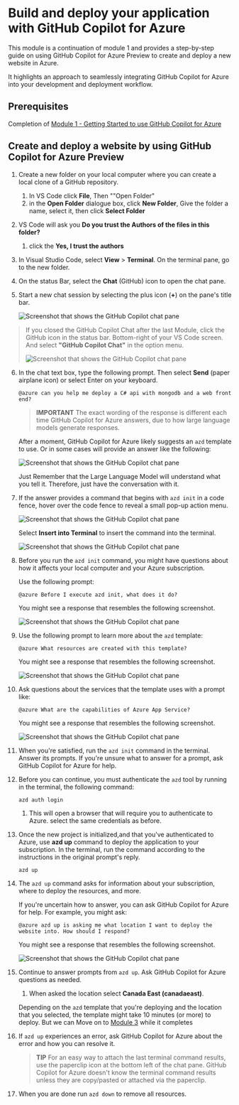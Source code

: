 # Build and deploy your application with GitHub Copilot for Azure

This module is a continuation of module 1 and provides a step-by-step guide on using GitHub Copilot for Azure Preview to create and deploy a new website in Azure.

It highlights an approach to seamlessly integrating GitHub Copilot for Azure into your development and deployment workflow.

## Prerequisites

Completion of [Module 1 - Getting Started to use GitHub Copilot for Azure](./01-Getting-Started-with-GitHub-Copilot-for-Azure.md)

## Create and deploy a website by using GitHub Copilot for Azure Preview

1. Create a new folder on your local computer where you can create a local clone of a GitHub repository.
    1. In VS Code click **File**, Then ""Open Folder"
    1. in the **Open Folder** dialogue box, click **New Folder**, Give the folder a name, select it, then click **Select Folder**

1. VS Code will ask you **Do you trust the Authors of the files in this folder?**
    1. click the **Yes, I trust the authors**

1. In Visual Studio Code, select **View** > **Terminal**. On the terminal pane, go to the new folder.

1. On the status Bar, select the **Chat** (GitHub) icon to open the chat pane.

1. Start a new chat session by selecting the plus icon (**+**) on the pane's title bar.

   ![Screenshot that shows the GitHub Copilot chat pane](./images/mod2-CopilotChat.png "Start a new chat session")

> If you closed the GitHub Copilot Chat after the last Module, click the GitHub icon in the status bar.  Bottom-right of your VS Code screen. And select **"GitHub Copilot Chat"** in the option menu.
>
> ![Screenshot that shows the GitHub Copilot chat pane](./images/mod2-CopilotChat-2.png "Start a new chat session")

6. In the chat text box, type the following prompt. Then select **Send** (paper airplane icon) or select Enter on your keyboard.

   ```prompt
   @azure can you help me deploy a C# api with mongodb and a web front end?
   ```

    > **IMPORTANT**
The exact wording of the response is different each time GitHub Copilot for Azure answers, due to how large language models generate responses.

   After a moment, GitHub Copilot for Azure likely suggests an `azd` template to use.  Or in some cases will provide an answer like the following:

    ![Screenshot that shows the GitHub Copilot chat pane](./images/mod2-CopilotChat-3.png "Screenshot that shows a response from GitHub Copilot for Azure with instructions for using a template to create a website in Azure.")

    Just Remember that the Large Language Model will understand what you tell it.  Therefore, just have the conversation with it.

1. If the answer provides a command that begins with `azd init` in a code fence, hover over the code fence to reveal a small pop-up action menu.

    ![Screenshot that shows the GitHub Copilot chat pane](./images/mod2-CopilotChat-4.png "Screenshot that shows a pop-up menu with an option to insert a code-fenced command into the Visual Studio Code terminal.")

    Select **Insert into Terminal** to insert the command into the terminal.

    ![Screenshot that shows the GitHub Copilot chat pane](./images/mod2-CopilotChat-5.png "Screenshot that shows the Visual Studio Code terminal after insertion of a code-fenced command.")

1. Before you run the `azd init` command, you might have questions about how it affects your local computer and your Azure subscription.

   Use the following prompt:

   ```prompt
   @azure Before I execute azd init, what does it do?
   ```

   You might see a response that resembles the following screenshot.

   ![Screenshot that shows the GitHub Copilot chat pane](./images/mod2-CopilotChat-6.png "Screenshot that shows a response from GitHub Copilot for Azure with an explanation of what the initialization command does.")

1. Use the following prompt to learn more about the `azd` template:

   ```prompt
   @azure What resources are created with this template?
   ```

   You might see a response that resembles the following screenshot.

    ![Screenshot that shows the GitHub Copilot chat pane](./images/mod2-CopilotChat-7.png "Screenshot that shows a response from GitHub Copilot for Azure with an explanation of the resources created by the suggested template.")

1. Ask questions about the services that the template uses with a prompt like:

   ```prompt
   @azure What are the capabilities of Azure App Service?
   ```

   You might see a response that resembles the following screenshot.

    ![Screenshot that shows the GitHub Copilot chat pane](./images/mod2-CopilotChat-8.png "Screenshot that shows a response from GitHub Copilot for Azure with an explanation of what capabilities are of Azure App Service.")

1. When you're satisfied, run the `azd init` command in the terminal. Answer its prompts. If you're unsure what to answer for a prompt, ask GitHub Copilot for Azure for help.

1. Before you can continue, you must authenticate the `azd` tool by running in the terminal, the following command:

    ```cmd
    azd auth login
    ```

    1. This will open a browser that will require you to authenticate to Azure. select the same credentials as before.

1. Once the new project is initialized,and that you've authenticated to Azure, use **azd up** command to deploy the application to your subscription. In the terminal, run the command according to the instructions in the original prompt's reply.

    ```
    azd up
    ```

1. The `azd up` command asks for information about your subscription, where to deploy the resources, and more.

    If you're uncertain how to answer, you can ask GitHub Copilot for Azure for help. For example, you might ask:

    ```prompt
    @azure azd up is asking me what location I want to deploy the website into. How should I respond?
    ```

    You might see a response that resembles the following screenshot.

    ![Screenshot that shows the GitHub Copilot chat pane](./images/mod2-CopilotChat-9.png "Screenshot that shows a response from GitHub Copilot for Azure with an answer that describes what the Azure locations are and how to choose one.")

5. Continue to answer prompts from `azd up`. Ask GitHub Copilot for Azure questions as needed.

    1. When asked the location select **Canada East (canadaeast)**.

    Depending on the `azd` template that you're deploying and the location that you selected, the template might take 10 minutes (or more) to deploy. But we can Move on to [Module 3](./03-Get-Answers-to-your-Questions-about-Azure-Services-and-Resources.md) while it completes

1. If `azd up` experiences an error, ask GitHub Copilot for Azure about the error and how you can resolve it.

    > **TIP**
    > For an easy way to attach the last terminal command results, use the paperclip icon at the bottom left of the chat pane. GitHub Copilot for Azure doesn't know the terminal command results unless they are copy/pasted or attached via the paperclip.


1. When you are done run `azd down` to remove all resources.

